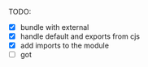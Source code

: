 TODO:

- [x] bundle with external
- [x] handle default and exports from cjs
- [x] add imports to the module
- [ ] got
